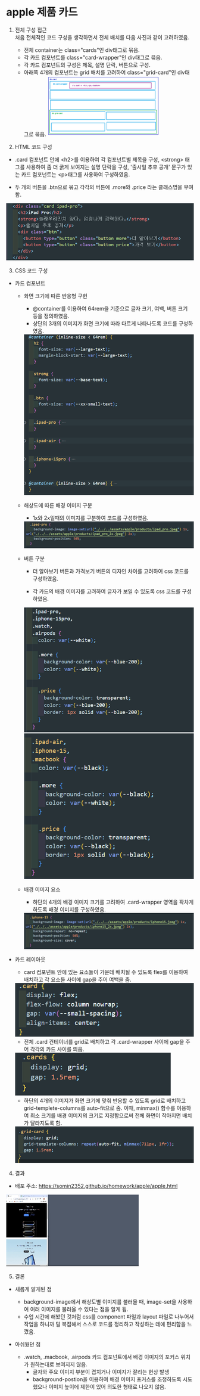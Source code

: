# apple 제품 카드

1. 전체 구성 접근 \
   처음 전체적인 코드 구성을 생각하면서 전체 배치를 다음 사진과 같이 고려하였음.

   - 전체 container는 class="cards"인 div태그로 묶음.
   - 각 카드 컴포넌트를 class="card-wrapper"인 div태그로 묶음.
   - 각 카드 컴포넌트의 구성은 제목, 설명 단락, 버튼으로 구성.
   - 아래쪽 4개의 컴포넌트는 grid 배치를 고려하여 class="grid-card"인 div태그로 묶음.
     <img src="./image/apple-container.png" width="300px">

2. HTML 코드 구성

- .card 컴포넌트 안에 \<h2>를 이용하여 각 컴포넌트별 제목을 구성, \<strong> 태그를 사용하여 좀 더 굵게 보여지는 설명 단락을 구성, '출시일 추후 공개' 문구가 있는 카드 컴포넌트는 \<p>태그를 사용하여 구성하였음.

- 두 개의 버튼을 .btn으로 묶고 각각의 버튼에 .more와 .price 라는 클래스명을 부여함.

<img src="./image/html-component.png">

3. CSS 코드 구성

- 카드 컴포넌트

  - 화면 크기에 따른 반응형 구현

    - @container를 이용하여 64rem을 기준으로 글자 크기, 여백, 버튼 크기 등을 정의하였음.
    - 상단의 3개의 이미지가 화면 크기에 따라 다르게 나타나도록 코드를 구성하였음.

    <img src="./image/container_inline-size.png">

  - 해상도에 따른 배경 이미지 구분

    - 1x와 2x일때의 이미지를 구분하여 코드를 구성하였음.

    <img src="./image/background_image-set.png">

  - 버튼 구분

    - 더 알아보기 버튼과 가격보기 버튼의 디자인 차이를 고려하여 css 코드를 구성하였음.

    - 각 카드의 배경 이미지를 고려하여 글자가 보일 수 있도록 css 코드를 구성하였음.

    <img src="./image/button_css-1.png">
    <img src="./image/button_css-2.png">

  - 배경 이미지 요소

    - 하단의 4개의 배경 이미지 크기를 고려하여 .card-wrapper 영역을 꽉차게 하도록 배경 이미지를 구성하였음.

    <img src="./image/bgi.png">

- 카드 레이아웃

  - card 컴포넌트 안에 있는 요소들이 가운데 배치될 수 있도록 flex를 이용하여 배치하고 각 요소들 사이에 gap을 주어 여백을 줌.

  <img src="./image/css_componet.png">

  - 전체 .card 컨테이너를 grid로 배치하고 각 .card-wrapper 사이에 gap을 주어 각각의 카드 사이를 띄움.

  <img src="./image/card_display.png">

  - 하단의 4개의 이미지가 화면 크기에 맞춰 반응할 수 있도록 grid로 배치하고 grid-templete-columns를 auto-fit으로 줌. 이때, minmax() 함수를 이용하여 최소 크기를 배경 이미지의 크기로 지정함으로써 전체 화면이 작아지면 배치가 달라지도록 함.

  <img src="./image/grid-card.png">

4. 결과

- 배포 주소: https://somin2352.github.io/homework/apple/apple.html

<img src="./image/apple_result.gif">

5. 결론

- 새롭게 알게된 점

  - background-image에서 해상도별 이미지를 불러올 때, image-set을 사용하여 여러 이미지를 불러올 수 있다는 점을 알게 됨.
  - 수업 시간에 해봤던 것처럼 css를 component 파일과 layout 파일로 나누어서 작업을 하니까 덜 복잡해서 스스로 코드를 정리하고 작성하는 데에 편리함을 느꼈음.

- 아쉬웠던 점
  - .watch, .macbook, .airpods 카드 컴포넌트에서 배경 이미지의 포커스 위치가 원하는대로 보여지지 않음.
    - 글자와 주요 이미지 부분이 겹치거나 이미지가 잘리는 현상 발생
    - background-postion을 이용하여 배경 이미지 포커스를 조정하도록 시도했으나 이미지 높이에 제한이 있어 의도한 형태로 나오지 않음.
